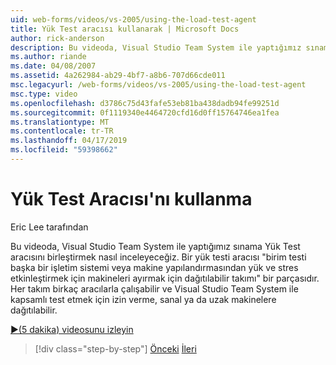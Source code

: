```yaml
---
uid: web-forms/videos/vs-2005/using-the-load-test-agent
title: Yük Test aracısı kullanarak | Microsoft Docs
author: rick-anderson
description: Bu videoda, Visual Studio Team System ile yaptığımız sınama Yük Test aracısını birleştirmek nasıl inceleyeceğiz. Bir yük testi aracısı parçası olan bir '...
ms.author: riande
ms.date: 04/08/2007
ms.assetid: 4a262984-ab29-4bf7-a8b6-707d66cde011
msc.legacyurl: /web-forms/videos/vs-2005/using-the-load-test-agent
msc.type: video
ms.openlocfilehash: d3786c75d43fafe53eb81ba438dadb94fe99251d
ms.sourcegitcommit: 0f1119340e4464720cfd16d0ff15764746ea1fea
ms.translationtype: MT
ms.contentlocale: tr-TR
ms.lasthandoff: 04/17/2019
ms.locfileid: "59398662"
---
```

# <a name="using-the-load-test-agent"></a>Yük Test Aracısı'nı kullanma

Eric Lee tarafından

Bu videoda, Visual Studio Team System ile yaptığımız sınama Yük Test aracısını birleştirmek nasıl inceleyeceğiz. Bir yük testi aracısı "birim testi başka bir işletim sistemi veya makine yapılandırmasından yük ve stres etkinleştirmek için makineleri ayırmak için dağıtılabilir takımı" bir parçasıdır. Her takım birkaç aracılarla çalışabilir ve Visual Studio Team System ile kapsamlı test etmek için izin verme, sanal ya da uzak makinelere dağıtılabilir.

[&#9654;(5 dakika) videosunu izleyin](https://channel9.msdn.com/Blogs/ASP-NET-Site-Videos/using-the-load-test-agent)

> [!div class="step-by-step"]
> [Önceki](the-effects-of-caching.md)
> [İleri](the-effects-of-viewstate.md)

